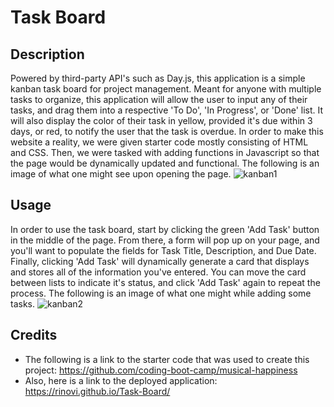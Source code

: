 # Task Board

## Description

Powered by third-party API's such as Day.js, this application is a simple kanban task board for project management. Meant for anyone with multiple tasks to organize, this application will allow the user to input any of their tasks, and drag them into a respective 'To Do', 'In Progress', or 'Done' list. It will also display the color of their task in yellow, provided it's due within 3 days, or red, to notify the user that the task is overdue. In order to make this website a reality, we were given starter code mostly consisting of HTML and CSS. Then, we were tasked with adding functions in Javascript so that the page would be dynamically updated and functional. The following is an image of what one might see upon opening the page. 
![kanban1](https://github.com/Rinovi/Task-Board/assets/160938078/a95524ac-2700-4a15-b7f4-a10a8aefb152)

## Usage

In order to use the task board, start by clicking the green 'Add Task' button in the middle of the page. From there, a form will pop up on your page, and you'll want to populate the fields for Task Title, Description, and Due Date. Finally, clicking 'Add Task' will dynamically generate a card that displays and stores all of the information you've entered. You can move the card between lists to indicate it's status, and click 'Add Task' again to repeat the process. The following is an image of what one might while adding some tasks.
![kanban2](https://github.com/Rinovi/Task-Board/assets/160938078/0c40483d-61c3-45ad-8a02-033e0bdcfed3)

## Credits

* The following is a link to the starter code that was used to create this project:
https://github.com/coding-boot-camp/musical-happiness
* Also, here is a link to the deployed application:
https://rinovi.github.io/Task-Board/





